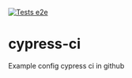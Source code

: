 [![Tests e2e](https://github.com/jefferson-vieira/cypress-ci/actions/workflows/tests-e2e.yml/badge.svg?branch=main)](https://github.com/jefferson-vieira/cypress-ci/actions/workflows/tests-e2e.yml)

# cypress-ci

Example config cypress ci in github
